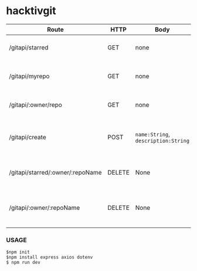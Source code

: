 # hacktivgit
| Route                       | HTTP   | Body                                   | Response                              | Error             | Description                                           |
| --------------------------- | ------ | -------------------------------------- | ------------------------------------- | ----------------- | ----------------------------------------------------- |
| /gitapi/starred             | GET    | none                                   | `Status code:200` `datatype:[arr]`    | `Status code:500` | List starred repositories                        |
| /gitapi/myrepo              | GET    | none                                   | `Status code:200` `datatype:[arr]`    | `Status code:500` | See authenticated user repositories                   |
| /gitapi/:owner/repo         | GET    | none                                   | `Status code:200` `datatype:[arr]`    | `Status code:500` | See repositories by other user                        |
| /gitapi/create              | POST   | `name:String`,<br>`description:String` | `Status code:201` `datatype:{object}` | `Status code:500` | Create new repository in authenticated user's account |
| /gitapi/starred/:owner/:repoName | DELETE | None                                   | `Status code:200` `datatype:{object}` | `Status code:500` | Unstar a previously starred repository                |
| /gitapi/:owner/:repoName | DELETE | None                                   | `Status code:200` `datatype:{object}` | `Status code:500` | delete repository in authenticated user's account                |

### USAGE
```
$npm init
$npm install express axios dotenv
$ npm run dev 
